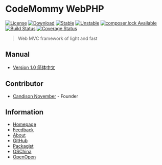 # CodeMommy WebPHP

[![License](https://poser.pugx.org/CodeMommy/WebPHP/license)](LICENSE)
[![Download](https://poser.pugx.org/CodeMommy/WebPHP/downloads)](https://packagist.org/packages/CodeMommy/WebPHP)
[![Stable](https://poser.pugx.org/CodeMommy/WebPHP/version)](https://packagist.org/packages/CodeMommy/WebPHP)
[![Unstable](https://poser.pugx.org/CodeMommy/WebPHP/v/unstable)](https://packagist.org/packages/CodeMommy/WebPHP)
[![composer.lock Available](https://poser.pugx.org/CodeMommy/WebPHP/composerlock)](https://packagist.org/packages/CodeMommy/WebPHP)
[![Build Status](https://travis-ci.org/CodeMommy/WebPHP.svg?branch=master)](https://travis-ci.org/CodeMommy/WebPHP)
[![Coverage Status](https://coveralls.io/repos/github/CodeMommy/WebPHP/badge.svg?branch=master)](https://coveralls.io/github/CodeMommy/WebPHP?branch=master)

> Web MVC framework of light and fast

## Manual

- [Version 1.0 简体中文](manual/1.0_SimplifiedChinese.md)

## Contributor

- [Candison November](http://www.kandisheng.com) - Founder

## Information

- [Homepage](http://www.CodeMommy.com)
- [Feedback](https://github.com/CodeMommy/WebPHP/issues)
- [About](https://github.com/CodeMommy/CodeMommy)
- [GitHub](https://github.com/CodeMommy/WebPHP)
- [Packagist](https://packagist.org/packages/CodeMommy/WebPHP)
- [OSChina](http://www.oschina.net/p/luckyphp)
- [OpenOpen](http://www.open-open.com/lib/view/open1450851176558.html)